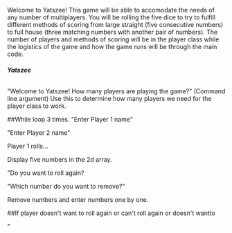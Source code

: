 Welcome to Yatszee! This game will be able to accomodate the needs of any number of multiplayers. You will be rolling the five dice
to try to fulfill different methods of scoring from large straight (five consecutive numbers) to full house (three matching numbers
with another pair of numbers). The number of players and methods of scoring will be in the player class while the logistics of the game
and how the game runs will be through the main code. 


###### **Yatszee**

  "Welcome to Yatszee! How many players are playing the game?" (Command line argument)
  Use this to determine how many players we need for the player class to work.
  
  ##While loop 3 times. 
  "Enter Player 1 name"
  
  "Enter Player 2 name"
  
  Player 1 rolls...
  
  Display five numbers in the 2d array. 
  
  "Do you want to roll again? 
  
  "Which number do you want to remove?"
  
  Remove numbers and enter numbers one by one. 
  
  
  ##If player doesn't want to roll again or can't roll again or doesn't wantto 
  
  "
  
  
